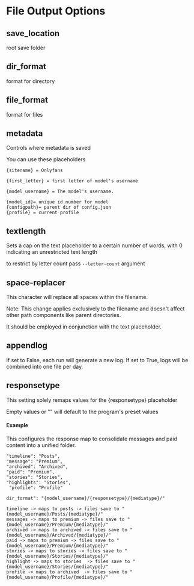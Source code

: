# File  Output Options

## save\_location

root save folder

## dir\_format

format for directory

## file\_format

format for files

## metadata

Controls where metadata is saved

You can use these placeholders

```
{sitename} = Onlyfans

{first_letter} = first letter of model's username

{model_username} = The model's username.

{model_id}= unique id number for model
{configpath}= parent dir of config.json
{profile} = current profile 

```



## textlength

Sets a cap on the text placeholder to a certain number of words, with 0 indicating an unrestricted text length

to restrict by letter count pass `--letter-count` argument

## space-replacer

This character will replace all spaces within the filename.

&#x20;Note: This change applies exclusively to the filename and doesn't affect other path components like parent directories.

It should be employed in conjunction with the text placeholder.

## appendlog

If set to False, each run will generate a new log. If set to True, logs will be combined into one file per day.

## responsetype

This setting solely remaps values for the {responsetype} placeholder

Empty values or "" will default to the program's preset values

#### Example

This configures the response map to consolidate messages and paid content into a unified folder.

```
"timeline": "Posts",
"message": "Premium",
"archived": "Archived",
"paid": "Premium",
"stories": "Stories",
"highlights": "Stories",
 "profile": "Profile"
```

```
dir_format": "{model_username}/{responsetype}/{mediatype}/"
```

```
timeline -> maps to posts -> files save to "{model_username}/Posts/{mediatype}/"
messages -> maps to premium -> files save to "{model_username}/Premium/{mediatype}/"
archived -> maps to archived -> files save to "{model_username}/Archived/{mediatype}/"
paid -> maps to premium -> files save to "{model_username}/Premium/{mediatype}/"
stories -> maps to stories -> files save to "{model_username}/Stories/{mediatype}/"
highlight -> maps to stories  -> files save to "{model_username}/Stories/{mediatype}/"
profile -> maps to archived  -> files save to "{model_username}/Profile/{mediatype}/"
```

##
